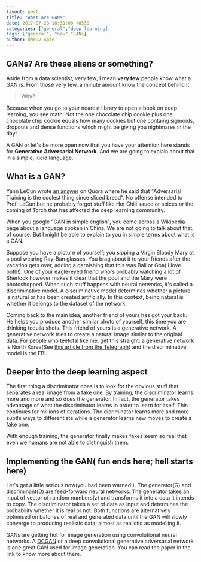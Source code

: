 ```yaml
---
layout: post
title: "What are GANs"
date: 2017-07-28 18:30:00 +0530
categories: ["general","deep learning]
tags: ["general", "new","GANs]
author: Dhruv Apte
---
```


## GANs? Are these aliens or something?

Aside from a data scientist, very few; I mean **very few** people know what a GAN is. From those very few, a minute amount
know the concept behind it.

> Why?

Because when you go to your nearest library to open a book on deep learning, you see math. Not the one chocolate chip cookie plus
one chocolate chip cookie equals how many cookies but one containg sigmoids, dropouts and dense functions which might be giving you
nightmares in the day!

A GAN or let's be more open now that you have your attention here stands for **Generative Adversarial Network**. And we are
going to explain about that in a simple, lucid language.

## What is a GAN?

Yann LeCun wrote [an answer](https://www.quora.com/What-are-some-recent-and-potentially-upcoming-breakthroughs-in-unsupervised-learning)
on Quora where he said that "Adversarial Training is the coolest thing since sliced bread". No offense intended to Prof. LeCun but he 
probably forgot stuff like Hot Chili sauce or spices or the coming of Torch that has affected the deep learning community.

When you google "GAN in simple english", you come across a Wikipedia page about a language spoken in China. We are not going to talk 
about that, of course. But I might be able to explain to you in simple terms about what is a GAN.

Suppose you have a picture of yourself; you sipping a Virgin Bloody Mary at a pool wearing Ray-Ban glasses. You brag about it to your
friends after the vacation gets over, adding a garnishing that this was Bali or Goa( I love both!). One of your eagle-eyed friend who's
probably watching a lot of Sherlock however makes it clear that the pool and the Mary were photoshopped. When such stuff happens with 
neural networks, it's called a discriminative model. A discriminative model determines whether a picture is natural or has been created 
artificially. In this context, being natural is whether it belongs to the dataset of the network.

Coming back to the main idea, another friend of yours has got your back. He helps you produce another similar photo of yourself, this time 
you are drinking tequila shots. This friend of yours is a generative network. A generative network tries to create a natural image similar
to the original data. For people who teetotal like me, get this straight: a generative network is North Korea(See [this article from the 
Telegraph](https://www.telegraph.co.uk/news/2017/12/11/quality-fake-supernotes-found-seoul-fan-suspicions-north-korea/)) and the
discriminative model is the FBI.

## Deeper into the deep learning aspect

The first thing a discriminator does is to look for the obvious stuff that separates a real image from a fake one. By training,
the discriminator learns more and more and so does the generator. In fact, the generator takes advantage of what the discriminator
learns in order to learn for itself. This continues for millions of iterations. The dicriminator learns more and more subtle ways to 
differentiate while a generator learns new moves to create a fake one.

With enough training, the generator finally makes fakes seem so real that even we humans are not able to distinguish them.

## Implementing the GAN( fun ends here; hell starts here)

Let's get a little serious now(you had been warned!). The generator(G) and discriminant(D) are feed-forward neural networks. The generator
takes an input of vector of random numbers(z) and transforms it into a data it intends to copy. The discriminator takes a set of data
as input and determines the probability whether it is real or not. Both functions are alternatively optimised on batches of real and 
generated data until the GAN will slowly converge to producing realistic data; almost as realistic as modelling it.

GANs are getting hot for image generation using convolutional neural networks. A [DCGAN](http://arxiv.org/abs/1511.06434) or a deep convolutional
generative adversarial network is one great GAN used for image generation. You can read the paper in the link to know more about them. 
